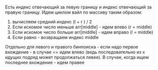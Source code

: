 Есть индекс отвечающий за левую границу и индекс отвечающий за правую границу. 
Идем циклом вайл по массиву таким образом: 
1. вычисляем средний индекс (l + r ) / 2
2. Если искомое число меньше arr[middle] - идем влево (r = middle)
3. Если искомое число больше arr[middle] - идем вправо (l = middle)
4. Если равно - возвращаем индекс middle

Отдельно для левого и правого бинпоиска - если надо первое вхождение - в случае == идем влево (ведь последовательно из x идущих подряд может продолжаться левее). В случае, когда ищем последнее вхождение - идем правее